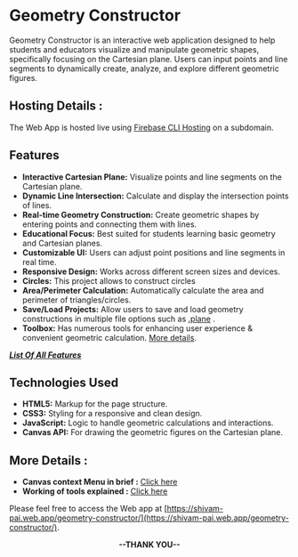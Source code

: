 # Geometry Constructor
Geometry Constructor is an interactive web application designed to help students and educators visualize and manipulate geometric shapes, specifically focusing on the Cartesian plane. Users can input points and line segments to dynamically create, analyze, and explore different geometric figures.

## Hosting Details : 
The Web App is hosted live using [Firebase CLI Hosting](https://firebase.google.com/docs/hosting) on a subdomain.

## Features
- **Interactive Cartesian Plane:** Visualize points and line segments on the Cartesian plane.
- **Dynamic Line Intersection:** Calculate and display the intersection points of lines.
- **Real-time Geometry Construction:** Create geometric shapes by entering points and connecting them with lines.
- **Educational Focus:** Best suited for students learning basic geometry and Cartesian planes.
- **Customizable UI:** Users can adjust point positions and line segments in real time.
- **Responsive Design:** Works across different screen sizes and devices.
- **Circles:** This project allows to construct circles
- **Area/Perimeter Calculation:** Automatically calculate the area and perimeter of triangles/circles.
- **Save/Load Projects:** Allow users to save and load geometry constructions in multiple file options such as [.plane](info/plane-file.md) .
- **Toolbox:** Has numerous tools for enhancing user experience & convenient geometric calculation. [More details](toolbox/tree.md).

***[List Of All Features](info/features.md)***
  
## Technologies Used
- **HTML5:** Markup for the page structure.
- **CSS3:** Styling for a responsive and clean design.
- **JavaScript:** Logic to handle geometric calculations and interactions.
- **Canvas API:** For drawing the geometric figures on the Cartesian plane.

## More Details : 
- **Canvas context Menu in brief :** [Click here](context-menu.md)
- **Working of tools explained :** [Click here](toolbox/tree.md)

Please feel free to access the Web app at [https://shivam-pai.web.app/geometry-constructor/](https://shivam-pai.web.app/geometry-constructor/).

<div align="center"><b>--THANK YOU--</b></div>
